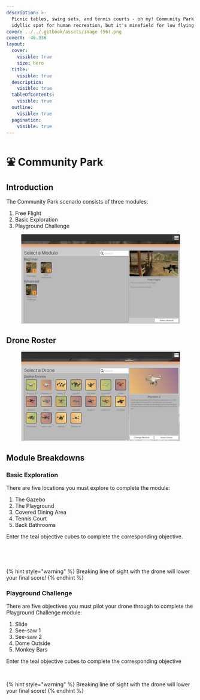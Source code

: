 ```yaml
---
description: >-
  Picnic tables, swing sets, and tennis courts - oh my! Community Park is an
  idyllic spot for human recreation, but it's minefield for low flying drones.
cover: ../../.gitbook/assets/image (56).png
coverY: -46.336
layout:
  cover:
    visible: true
    size: hero
  title:
    visible: true
  description:
    visible: true
  tableOfContents:
    visible: true
  outline:
    visible: true
  pagination:
    visible: true
---
```


# ⛲ Community Park

## Introduction

The Community Park scenario consists of three modules:

1. Free Flight
2. Basic Exploration
3. Playground Challenge

<figure><img src="../../.gitbook/assets/image (85).png" alt=""><figcaption></figcaption></figure>

## Drone Roster

<figure><img src="../../.gitbook/assets/image (11) (1) (1).png" alt=""><figcaption></figcaption></figure>

## Module Breakdowns

### Basic Exploration

There are five locations you must explore to complete the module:

1. The Gazebo
2. The Playground
3. Covered Dining Area
4. Tennis Court
5. Back Bathrooms

Enter the teal objective cubes to complete the corresponding objective.

<figure><img src="../../.gitbook/assets/image (79).png" alt=""><figcaption></figcaption></figure>

<figure><img src="../../.gitbook/assets/image (80).png" alt=""><figcaption></figcaption></figure>

{% hint style="warning" %}
Breaking line of sight with the drone will lower your final score!
{% endhint %}

### Playground Challenge

There are five objectives you must pilot your drone through to complete the Playground Challenge module:

1. Slide
2. See-saw 1
3. See-saw 2
4. Dome Outside
5. Monkey Bars

Enter the teal objective cubes to complete the corresponding objective

<figure><img src="../../.gitbook/assets/image (82).png" alt=""><figcaption></figcaption></figure>

{% hint style="warning" %}
Breaking line of sight with the drone will lower your final score!
{% endhint %}
